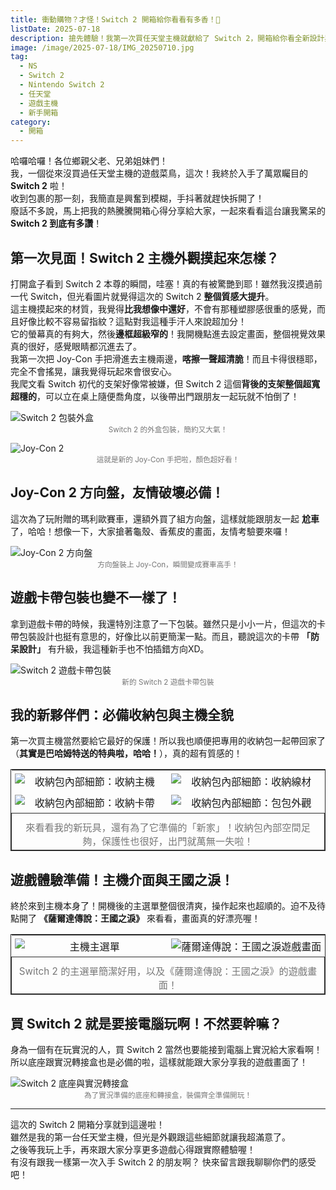 ```yaml
---
title: 衝動購物？才怪！Switch 2 開箱給你看看有多香！🤤
listDate: 2025-07-18
description: 搶先體驗！我第一次買任天堂主機就獻給了 Switch 2，開箱給你看全新設計與必備周邊！
image: /image/2025-07-18/IMG_20250710.jpg
tag:
  - NS
  - Switch 2
  - Nintendo Switch 2
  - 任天堂
  - 遊戲主機
  - 新手開箱
category:
  - 開箱
---
```


哈囉哈囉！各位鄉親父老、兄弟姐妹們！<br>
我，一個從來沒買過任天堂主機的遊戲菜鳥，這次！我終於入手了萬眾矚目的 **Switch 2** 啦！<br>
收到包裹的那一刻，我簡直是興奮到模糊，手抖著就趕快拆開了！<br>
廢話不多說，馬上把我的熱騰騰開箱心得分享給大家，一起來看看這台讓我驚呆的 **Switch 2 到底有多讚**！

## 第一次見面！Switch 2 主機外觀摸起來怎樣？

打開盒子看到 Switch 2 本尊的瞬間，哇塞！真的有被驚艷到耶！雖然我沒摸過前一代 Switch，但光看圖片就覺得這次的 Switch 2 **整個質感大提升**。<br>
這主機摸起來的材質，我覺得**比我想像中還好**，不會有那種塑膠感很重的感覺，而且好像比較不容易留指紋？這點對我這種手汗人來說超加分！<br>
它的螢幕真的有夠大，然後**邊框超級窄的**！我開機點進去設定畫面，整個視覺效果真的很好，感覺眼睛都沉進去了。<br>
我第一次把 Joy-Con 手把滑進去主機兩邊，**喀擦一聲超清脆**！而且卡得很穩耶，完全不會搖晃，讓我覺得玩起來會很安心。<br>
我爬文看 Switch 初代的支架好像常被嫌，但 Switch 2 這個**背後的支架整個超寬超穩的**，可以立在桌上隨便喬角度，以後帶出門跟朋友一起玩就不怕倒了！

![Switch 2 包裝外盒](/image/2025-07-18/IMG_20250710.jpg)
<small style="display: block; text-align: center; color: #777;">Switch 2 的外盒包裝，簡約又大氣！</small>

![Joy-Con 2](/image/2025-07-18/IMG_20250718_01.jpg)
<small style="display: block; text-align: center; color: #777;">這就是新的 Joy-Con 手把啦，顏色超好看！</small>

## Joy-Con 2 方向盤，友情破壞必備！

這次為了玩附贈的瑪利歐賽車，還額外買了組方向盤，這樣就能跟朋友一起 **尬車** 了，哈哈！想像一下，大家搶著龜殼、香蕉皮的畫面，友情考驗要來囉！

![Joy-Con 2 方向盤](/image/2025-07-18/IMG_20250711.jpg)
<small style="display: block; text-align: center; color: #777;">方向盤裝上 Joy-Con，瞬間變成賽車高手！</small>

## 遊戲卡帶包裝也變不一樣了！

拿到遊戲卡帶的時候，我還特別注意了一下包裝。雖然只是小小一片，但這次的卡帶包裝設計也挺有意思的，好像比以前更簡潔一點。而且，聽說這次的卡帶 **「防呆設計」** 有升級，我這種新手也不怕插錯方向XD。

![Switch 2 遊戲卡帶包裝](/image/2025-07-18/IMG_20250718_02.jpg)
<small style="display: block; text-align: center; color: #777;">新的 Switch 2 遊戲卡帶包裝</small>

## 我的新夥伴們：必備收納包與主機全貌

第一次買主機當然要給它最好的保護！所以我也順便把專用的收納包一起帶回家了（**其實是巴哈姆特送的特典啦，哈哈！**），真的超有質感的！

<table style="width:100%; table-layout: fixed; border-collapse: collapse; border: 1px solid #2D2D2D !important;">
  <tr>
    <td style="width:50%; text-align:center; padding: 5px;">
      <img src="/image/2025-07-18/IMG_20250718_03.jpg" alt="收納包內部細節：收納主機" style="max-width:100%; height:auto; display:block; margin:0 auto;">
    </td>
    <td style="width:50%; text-align:center; padding: 5px;">
      <img src="/image/2025-07-18/IMG_20250718_04.jpg" alt="收納包內部細節：收納線材" style="max-width:100%; height:auto; display:block; margin:0 auto;">
    </td>
  </tr>
  <tr>
    <td style="width:50%; text-align:center; padding: 5px;">
      <img src="/image/2025-07-18/IMG_20250718_05.jpg" alt="收納包內部細節：收納卡帶" style="max-width:100%; height:auto; display:block; margin:0 auto;">
    </td>
    <td style="width:50%; text-align:center; padding: 5px;">
      <img src="/image/2025-07-18/IMG_20250718_06.jpg" alt="收納包內部細節：包包外觀" style="max-width:100%; height:auto; display:block; margin:0 auto;">
    </td>
  </tr>
  <tr>
    <td colspan="2" style="text-align:center; padding-top: 10px; border: 1px solid #2D2D2D !important;">
      <small style="display: block; color: #777; font-size: 0.95em;">來看看我的新玩具，還有為了它準備的「新家」！收納包內部空間足夠，保護性也很好，出門就萬無一失啦！</small>
    </td>
  </tr>
</table>


## 遊戲體驗準備！主機介面與王國之淚！

終於來到主機本身了！開機後的主選單整個很清爽，操作起來也超順的。迫不及待點開了 **《薩爾達傳說：王國之淚》** 來看看，畫面真的好漂亮喔！

<table style="width:100%; table-layout: fixed; border-collapse: collapse; border: 1px solid #2D2D2D !important;">
  <tr>
    <td style="width:50%; text-align:center; padding: 5px;">
      <img src="/image/2025-07-18/IMG_20250718_07.jpg" alt="主機主選單" style="max-width:100%; height:auto; display:block; margin:0 auto;">
    </td>
    <td style="width:50%; text-align:center; padding: 5px;">
      <img src="/image/2025-07-18/IMG_20250718_08.jpg" alt="薩爾達傳說：王國之淚遊戲畫面" style="max-width:100%; height:auto; display:block; margin:0 auto;">
    </td>
  </tr>
  <tr>
    <td colspan="2" style="text-align:center; padding-top: 10px; border: 1px solid #2D2D2D !important;">
      <small style="display: block; color: #777; font-size: 0.95em;">Switch 2 的主選單簡潔好用，以及《薩爾達傳說：王國之淚》的遊戲畫面！</small>
    </td>
  </tr>
</table>


## 買 Switch 2 就是要接電腦玩啊！不然要幹嘛？

身為一個有在玩實況的人，買 Switch 2 當然也要能接到電腦上實況給大家看啊！所以底座跟實況轉接盒也是必備的啦，這樣就能跟大家分享我的遊戲畫面了！

![Switch 2 底座與實況轉接盒](/image/2025-07-18/IMG_20250718_09.jpg)
<small style="display: block; text-align: center; color: #777;">為了實況準備的底座和轉接盒，裝備齊全準備開玩！</small>

---

這次的 Switch 2 開箱分享就到這邊啦！<br>
雖然是我的第一台任天堂主機，但光是外觀跟這些細節就讓我超滿意了。<br>
之後等我玩上手，再來跟大家分享更多遊戲心得跟實際體驗喔！<br>
有沒有跟我一樣第一次入手 Switch 2 的朋友啊？ 快來留言跟我聊聊你們的感受吧！